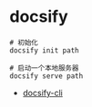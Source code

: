 # docsify

```shell
# 初始化
docsify init path

# 启动一个本地服务器
docsify serve path
```

* [docsify-cli](https://github.com/docsifyjs/docsify-cli)

